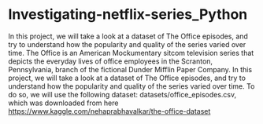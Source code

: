 # Investigating-netflix-series_Python
In this project, we will take a look at a dataset of The Office episodes, and try to understand how the popularity and quality of the series varied over time.
The Office is an American Mockumentary sitcom television series that depicts the everyday lives of office employees in the Scranton, Pennsylvania, branch of the fictional Dunder Mifflin Paper Company.
In this project, we will take a look at a dataset of The Office episodes, and try to understand how the popularity and quality of the series varied over time. To do so, we will use the following dataset: datasets/office_episodes.csv, which was downloaded from here https://www.kaggle.com/nehaprabhavalkar/the-office-dataset
